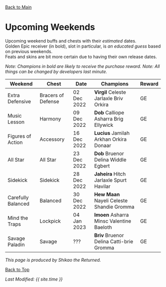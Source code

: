 [Back to Main](index.md)

# Upcoming Weekends

Upcoming weekend buffs and chests with their *estimated* dates.  
Golden Epic receiver (in bold), slot in particular, is *an educated guess* based on previous weekends.  
Feats and skins are bit more certain due to having their own release dates.  

*Note: Champions in bold are likely to receive the purchase reward.*
*Note: All things can be changed by developers last minute.*

| Weekend | Chest | Date | Champions | Reward |
|---|---|---|---|---|
| Extra Defensive | Bracers of Defense | 02 Dec 2022 | **Virgil** Celeste Jarlaxle Briv Orkira | GE |
| Music Lesson | Harmony | 09 Dec 2022 | **Dob** Calliope Asharra Brig Ellywick | GE |
| Figures of Action | Accessory | 16 Dec 2022 | **Lucius** Jamilah Arkhan Orkira Donaar | GE |
| All Star | All Star | 23 Dec 2022 | **Dob** Bruenor Delina Widdle Egbert | GE |
| Sidekick | Sidekick | 28 Dec 2022 | **Jaheira** Hitch Jarlaxle Spurt Havilar | GE |
| Carefully Balanced | Balanced | 30 Dec 2022 | **Hew Maan** Nayeli Celeste Shandie Gromma | GE |
| Mind the Traps | Lockpick | 04 Jan 2023 | **Imoen** Asharra Minsc Valentine Baeloth | GE |
| Savage Paladin | Savage | ??? | **Briv** Bruenor Delina Catti-brie Gromma | GE |

*This page is produced by Shikao the Returned.*

[Back to Top](#top)

*Last Modified: {{ site.time }}*